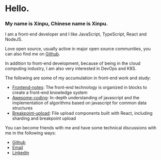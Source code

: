 
# Hello.

### My name is Xinpu, Chinese name is Xinpu.

I am a front-end developer and I like JavaScript, TypeScript, React and NodeJS.

Love open source, usually active in major open source communities, you can also find me on [Github](https://github.com/xinpuchen).

In addition to front-end development, because of being in the cloud computing industry, I am also very interested in DevOps and K8S.

The following are some of my accumulation in front-end work and study:

- [Frontend-notes](https://github.com/xinpuchen/frontend-notes): The front-end technology is organized in blocks to create a front-end knowledge system
- [Awesome-coding](https://github.com/xinpuchen/awesome-coding): In-depth understanding of javascript and the implementation of algorithms based on javascript for common data structures
- [Breakpoint-upload](https://github.com/xinpuchen/breakpoint-upload): File upload components built with React, including sharding and breakpoint upload

You can become friends with me and have some technical discussions with me in the following ways:

- [Github](https://github.com/xinpuchen)
- [Email](mailto:xinpu95@gmail.com)
- [Linkedin](https://www.linkedin.com/in/xinpuchen/)
